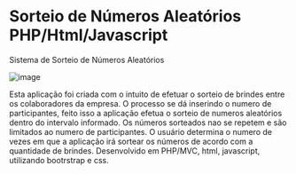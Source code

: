 # Sorteio de Números Aleatórios PHP/Html/Javascript
Sistema de Sorteio de Números Aleatórios

![image](https://github.com/epontello/sorteio/assets/131972811/09b033fd-3de4-4e21-8a7c-c092c02ac4bd)


Esta aplicação foi criada com o intuito de efetuar o sorteio de brindes entre os colaboradores da empresa.
O processo se dá inserindo o numero de participantes, feito isso a aplicação efetua o sorteio de numeros aleatórios dentro do intervalo informado.
Os números sorteados nao se repetem e são limitados ao numero de participantes.
O usuário determina o numero de vezes em que a aplicação irá sortear os números de acordo com a quantidade de brindes.
Desenvolvido em PHP/MVC, html, javascript, utilizando bootrstrap e css.

